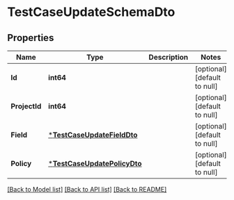 # TestCaseUpdateSchemaDto

## Properties
Name | Type | Description | Notes
------------ | ------------- | ------------- | -------------
**Id** | **int64** |  | [optional] [default to null]
**ProjectId** | **int64** |  | [optional] [default to null]
**Field** | [***TestCaseUpdateFieldDto**](TestCaseUpdateFieldDto.md) |  | [optional] [default to null]
**Policy** | [***TestCaseUpdatePolicyDto**](TestCaseUpdatePolicyDto.md) |  | [optional] [default to null]

[[Back to Model list]](../README.md#documentation-for-models) [[Back to API list]](../README.md#documentation-for-api-endpoints) [[Back to README]](../README.md)

